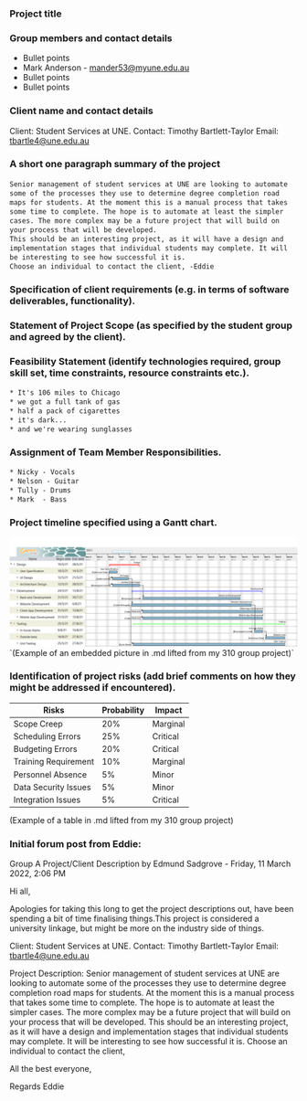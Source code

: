 ### Project title

### Group members and contact details

* Bullet points
* Mark Anderson - mander53@myune.edu.au
* Bullet points
* Bullet points

### Client name and contact details

Client: Student Services at UNE.
Contact: Timothy Bartlett-Taylor
Email: tbartle4@une.edu.au

### A short one paragraph summary of the project
```
Senior management of student services at UNE are looking to automate some of the processes they use to determine degree completion road maps for students. At the moment this is a manual process that takes some time to complete. The hope is to automate at least the simpler cases. The more complex may be a future project that will build on your process that will be developed. 
This should be an interesting project, as it will have a design and implementation stages that individual students may complete. It will be interesting to see how successful it is.
Choose an individual to contact the client, -Eddie
```
### Specification of client requirements (e.g. in terms of software deliverables, functionality). 

### Statement of Project Scope (as specified by the student group and agreed by the client). 

### Feasibility Statement (identify technologies required, group skill set, time constraints, resource constraints etc.). 

```
* It's 106 miles to Chicago
* we got a full tank of gas
* half a pack of cigarettes
* it's dark... 
* and we're wearing sunglasses
```

### Assignment of Team Member Responsibilities. 

```
* Nicky - Vocals
* Nelson - Guitar
* Tully - Drums
* Mark  - Bass
```

### Project timeline specified using a Gantt chart. 

<img src="Gantt.PNG" alt="Gantt Chat" width="1000"/>
`(Example of an embedded picture in .md lifted from my 310 group project)`

### Identification of project risks (add brief comments on how they might be addressed if encountered). 

| Risks                 | Probability | Impact   |
|-----------------------|-------------|----------|
| Scope Creep           | 20%         | Marginal |
| Scheduling  Errors    | 25%         | Critical |
| Budgeting Errors      | 20%         | Critical |
| Training Requirement  | 10%         | Marginal |
| Personnel Absence     | 5%          | Minor    |
| Data Security Issues  | 5%          | Minor    |
| Integration Issues    | 5%          | Critical |

(Example of a table in .md lifted from my 310 group project)

### Initial forum post from Eddie:

Group A Project/Client Description
by Edmund Sadgrove - Friday, 11 March 2022, 2:06 PM

Hi all,

Apologies for taking this long to get the project descriptions out, have been spending a bit of time finalising things.This project is considered a university linkage, but might be more on the industry side of things.

Client: Student Services at UNE.
Contact: Timothy Bartlett-Taylor
Email: tbartle4@une.edu.au

Project Description:
Senior management of student services at UNE are looking to automate some of the processes they use to determine degree completion road maps for students. At the moment this is a manual process that takes some time to complete. The hope is to automate at least the simpler cases. The more complex may be a future project that will build on your process that will be developed. 
This should be an interesting project, as it will have a design and implementation stages that individual students may complete. It will be interesting to see how successful it is.
Choose an individual to contact the client,

All the best everyone,

Regards
Eddie
